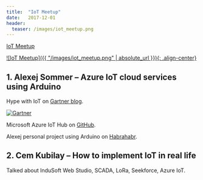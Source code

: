 ```yaml
---
title:  "IoT Meetup"
date:   2017-12-01
header:
  teaser: /images/iot_meetup.png
---
```

[IoT Meetup][Meetup]

[![IoT Meetup]({{ "/images/iot_meetup.png" | absolute_url }}){: .align-center}][Meetup]

## 1. Alexej Sommer – Azure IoT cloud services using Arduino

Hype with IoT on [Gartner blog][Gartner].

[![Gartner][GartnerImg]][Gartner]

Microsoft Azure IoT Hub on [GitHub][Azure].

Alexej personal project using Arduino on [Habrahabr][Habr].

## 2. Cem Kubilay – How to implement IoT in real life

Talked about InduSoft Web Studio, SCADA, LoRa, Seekforce, Azure IoT.

[Meetup]: https://events.dev.by/iot-meetup-by-microsof
[Gartner]: https://www.gartner.com/smarterwithgartner/top-trends-in-the-gartner-hype-cycle-for-emerging-technologies-2017/
[GartnerImg]: https://blogs.gartner.com/smarterwithgartner/files/2017/08/Emerging-Technology-Hype-Cycle-for-2017_Infographic_R6A.jpg
[Azure]: https://github.com/Azure/azure-iot-arduino
[Habr]: https://habrahabr.ru/company/microsoft/blog/323762/
